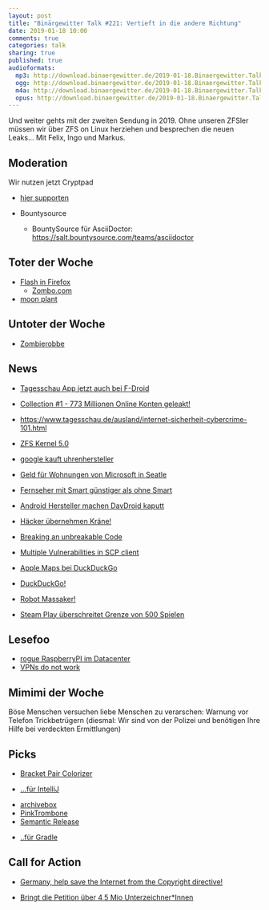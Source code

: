 ```yaml
---
layout: post
title: "Binärgewitter Talk #221: Vertieft in die andere Richtung"
date: 2019-01-18 10:00
comments: true
categories: talk
sharing: true
published: true
audioformats:
  mp3: http://download.binaergewitter.de/2019-01-18.Binaergewitter.Talk.221.mp3
  ogg: http://download.binaergewitter.de/2019-01-18.Binaergewitter.Talk.221.ogg
  m4a: http://download.binaergewitter.de/2019-01-18.Binaergewitter.Talk.221.m4a
  opus: http://download.binaergewitter.de/2019-01-18.Binaergewitter.Talk.221.opus
---
```

Und weiter gehts mit der zweiten Sendung in 2019. Ohne unseren ZFSler müssen wir über ZFS on Linux herziehen und besprechen die neuen Leaks...
Mit Felix, Ingo und Markus.

## Moderation

Wir nutzen jetzt Cryptpad 
- [hier supporten]( https://opencollective.com/cryptpad )

- Bountysource
   * BountySource für AsciiDoctor: https://salt.bountysource.com/teams/asciidoctor



## Toter der Woche
- [Flash in Firefox]( https://news.slashdot.org/story/19/01/15/172233/firefox-69-will-disable-adobe-flash-plugin-by-default )
  - [Zombo.com](zombo.com)
- [moon plant](https://www.theregister.co.uk/2019/01/16/first_moon_plant_dies/)

## Untoter der Woche
- [Zombierobbe](https://twitter.com/dlfnova/status/1085240137775235073)

## News
- [Tagesschau App jetzt auch bei F-Droid]( https://service.tagesschau.de/app/repo/ )
- [Collection #1 - 773 Millionen Online Konten geleakt!]( 
https://www.heise.de/security/meldung/Passwort-Sammlung-mit-773-Millionen-Online-Konten-im-Netz-aufgetaucht-4279375.html )
- https://www.tagesschau.de/ausland/internet-sicherheit-cybercrime-101.html
- [ZFS Kernel 5.0]( https://t.co/lR93netN1B )
- [google kauft uhrenhersteller]( https://techcrunch.com/2019/01/17/google-is-buying-fossils-smartwatch-tech-for-40-million/ )
- [Geld für Wohnungen von Microsoft in Seatle]( https://www.deutschlandfunknova.de/nachrichten/seattle-microsoft-gibt-geld-fuer-bezahlbare-wohnungen )
- [Fernseher mit Smart günstiger als ohne Smart](   )
- [Android Hersteller machen DavDroid kaputt]( https://twitter.com/davx5app/status/1085864937384071174 )
- [Häcker übernehmen Kräne!]( 
https://www.forbes.com/sites/thomasbrewster/2019/01/15/exclusive-watch-hackers-take-control-of-giant-construction-cranes/#16b1e0af1d0a )
- [Breaking an unbreakable Code]( https://algorithmsoup.wordpress.com/2019/01/15/breaking-an-unbreakable-code-part-1-the-hack/ )

- [Multiple Vulnerabilities in SCP client]( https://sintonen.fi/advisories/scp-client-multiple-vulnerabilities.txt )

- [Apple Maps bei DuckDuckGo]( https://www.heise.de/newsticker/meldung/Suchmaschine-DuckDuckGo-nutzt-Apple-Maps-4277839.html)
 * [DuckDuckGo!]( https://duckduckgo.com/spread )

- [Robot Massaker!]( https://www.theregister.co.uk/2019/01/15/worlds_first_robot_hotel_massacres_robot_staff/ )

- [Steam Play überschreitet Grenze von 500 Spielen]( 
https://www.pro-linux.de/news/1/26666/steam-play-erm%C3%B6glicht-perfekte-ausf%C3%BChrung-von-500-windows-spielen-unter-lin.html )


## Lesefoo
- [rogue RaspberryPI im Datacenter]( https://blog.haschek.at/2018/the-curious-case-of-the-RasPi-in-our-network.html )
- [VPNs do not work](https://gist.github.com/joepie91/5a9909939e6ce7d09e29)


## Mimimi der Woche

Böse Menschen versuchen liebe Menschen zu verarschen: Warnung vor Telefon Trickbetrügern (diesmal: Wir sind von der Polizei und benötigen Ihre Hilfe bei 
verdeckten Ermittlungen)

## Picks

- [Bracket Pair Colorizer]( https://marketplace.visualstudio.com/items?itemName=CoenraadS.bracket-pair-colorizer-2 )
 * [...für IntelliJ]( https://plugins.jetbrains.com/plugin/10080-rainbow-brackets )
- [archivebox](https://archivebox.io/)
- [PinkTrombone](https://dood.al/pinktrombone/)
- [Semantic Release]( https://semantic-release.gitbook.io/semantic-release/ )
 * [..für Gradle]( https://github.com/tschulte/gradle-semantic-release-plugin )
 
## Call for Action

- [Germany, help save the Internet from the Copyright directive!]( https://act.eff.org/action/germany-help-save-the-internet-from-the-copyright-directive )
 * [Bringt die Petition über 4,5 Mio Unterzeichner*Innen]( https://www.change.org/p/european-parliament-stop-the-censorship-machinery-save-the-internet )
